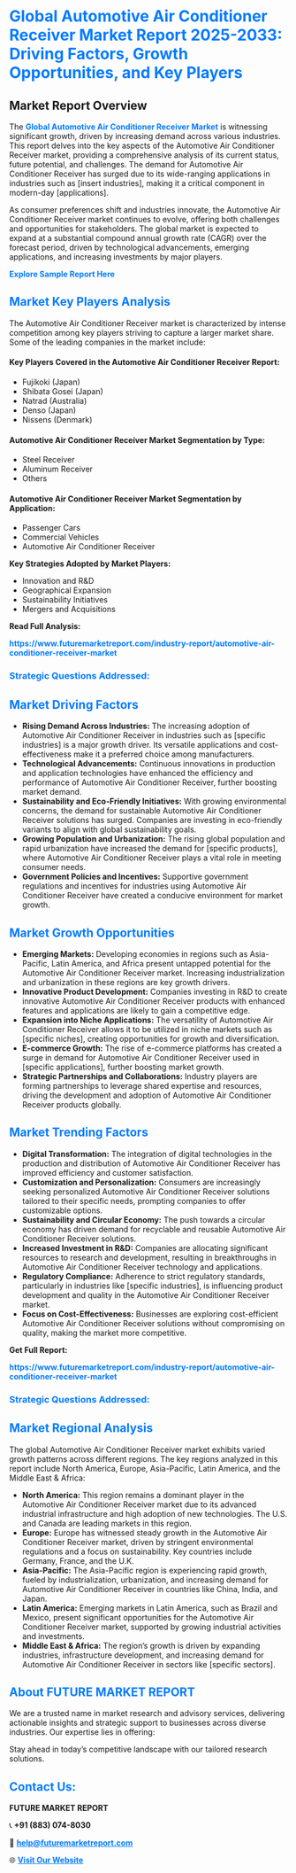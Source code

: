 <h1 style="color: #007BFF;">Global Automotive Air Conditioner Receiver Market Report 2025-2033: Driving Factors, Growth Opportunities, and Key Players</h1>

<section id="overview">
<h2>Market Report Overview</h2>
<p>The <a href="https://www.futuremarketreport.com/industry-report/automotive-air-conditioner-receiver-market" style="color: #007BFF; text-decoration: none;"><strong>Global Automotive Air Conditioner Receiver Market</strong></a> is witnessing significant growth, driven by increasing demand across various industries. This report delves into the key aspects of the Automotive Air Conditioner Receiver market, providing a comprehensive analysis of its current status, future potential, and challenges. The demand for Automotive Air Conditioner Receiver has surged due to its wide-ranging applications in industries such as [insert industries], making it a critical component in modern-day [applications].</p>
<p>As consumer preferences shift and industries innovate, the Automotive Air Conditioner Receiver market continues to evolve, offering both challenges and opportunities for stakeholders. The global market is expected to expand at a substantial compound annual growth rate (CAGR) over the forecast period, driven by technological advancements, emerging applications, and increasing investments by major players.</p>
</section>

<section id="overview">
<p><a href="https://www.futuremarketreport.com/request-sample/reportId=111213" style="color: #007BFF; text-decoration: none;"><strong>Explore Sample Report Here</strong></a></p>
</section>

<section id="key-players">
<h2 style="color: #007BFF;">Market Key Players Analysis</h2>
<p>The Automotive Air Conditioner Receiver market is characterized by intense competition among key players striving to capture a larger market share. Some of the leading companies in the market include:</p>
<h4>Key Players Covered in the Automotive Air Conditioner Receiver Report:</h4>
<ul><li>Fujikoki (Japan)</li><li>Shibata Gosei (Japan)</li><li>Natrad (Australia)</li><li>Denso (Japan)</li><li>Nissens (Denmark)</li></ul>
<h4>Automotive Air Conditioner Receiver Market Segmentation by Type:</h4>
<ul><li>Steel Receiver</li><li>Aluminum Receiver</li><li>Others</li></ul>

<h4>Automotive Air Conditioner Receiver Market Segmentation by Application:</h4>
<ul><li>Passenger Cars</li><li>Commercial Vehicles</li><li>Automotive Air Conditioner Receiver</li></ul>
<p><strong>Key Strategies Adopted by Market Players:</strong></p>
<ul>
<li>Innovation and R&D</li>
<li>Geographical Expansion</li>
<li>Sustainability Initiatives</li>
<li>Mergers and Acquisitions</li>
</ul>
</section>

<section>
<p><strong>Read Full Analysis: </strong></p><a href="https://www.futuremarketreport.com/industry-report/automotive-air-conditioner-receiver-market" style="color: #007BFF; text-decoration: none;"><strong>https://www.futuremarketreport.com/industry-report/automotive-air-conditioner-receiver-market</strong></a>
<h3 style="color: #007BFF;">Strategic Questions Addressed:</h3>
</section>

<section id="driving-factors">
<h2 style="color: #007BFF;">Market Driving Factors</h2>
<ul>
<li><strong>Rising Demand Across Industries:</strong> The increasing adoption of Automotive Air Conditioner Receiver in industries such as [specific industries] is a major growth driver. Its versatile applications and cost-effectiveness make it a preferred choice among manufacturers.</li>
<li><strong>Technological Advancements:</strong> Continuous innovations in production and application technologies have enhanced the efficiency and performance of Automotive Air Conditioner Receiver, further boosting market demand.</li>
<li><strong>Sustainability and Eco-Friendly Initiatives:</strong> With growing environmental concerns, the demand for sustainable Automotive Air Conditioner Receiver solutions has surged. Companies are investing in eco-friendly variants to align with global sustainability goals.</li>
<li><strong>Growing Population and Urbanization:</strong> The rising global population and rapid urbanization have increased the demand for [specific products], where Automotive Air Conditioner Receiver plays a vital role in meeting consumer needs.</li>
<li><strong>Government Policies and Incentives:</strong> Supportive government regulations and incentives for industries using Automotive Air Conditioner Receiver have created a conducive environment for market growth.</li>
</ul>
</section>

<section id="growth-opportunities">
<h2 style="color: #007BFF;">Market Growth Opportunities</h2>
<ul>
<li><strong>Emerging Markets:</strong> Developing economies in regions such as Asia-Pacific, Latin America, and Africa present untapped potential for the Automotive Air Conditioner Receiver market. Increasing industrialization and urbanization in these regions are key growth drivers.</li>
<li><strong>Innovative Product Development:</strong> Companies investing in R&D to create innovative Automotive Air Conditioner Receiver products with enhanced features and applications are likely to gain a competitive edge.</li>
<li><strong>Expansion into Niche Applications:</strong> The versatility of Automotive Air Conditioner Receiver allows it to be utilized in niche markets such as [specific niches], creating opportunities for growth and diversification.</li>
<li><strong>E-commerce Growth:</strong> The rise of e-commerce platforms has created a surge in demand for Automotive Air Conditioner Receiver used in [specific applications], further boosting market growth.</li>
<li><strong>Strategic Partnerships and Collaborations:</strong> Industry players are forming partnerships to leverage shared expertise and resources, driving the development and adoption of Automotive Air Conditioner Receiver products globally.</li>
</ul>
</section>

<section id="trending-factors">
<h2 style="color: #007BFF;">Market Trending Factors</h2>
<ul>
<li><strong>Digital Transformation:</strong> The integration of digital technologies in the production and distribution of Automotive Air Conditioner Receiver has improved efficiency and customer satisfaction.</li>
<li><strong>Customization and Personalization:</strong> Consumers are increasingly seeking personalized Automotive Air Conditioner Receiver solutions tailored to their specific needs, prompting companies to offer customizable options.</li>
<li><strong>Sustainability and Circular Economy:</strong> The push towards a circular economy has driven demand for recyclable and reusable Automotive Air Conditioner Receiver solutions.</li>
<li><strong>Increased Investment in R&D:</strong> Companies are allocating significant resources to research and development, resulting in breakthroughs in Automotive Air Conditioner Receiver technology and applications.</li>
<li><strong>Regulatory Compliance:</strong> Adherence to strict regulatory standards, particularly in industries like [specific industries], is influencing product development and quality in the Automotive Air Conditioner Receiver market.</li>
<li><strong>Focus on Cost-Effectiveness:</strong> Businesses are exploring cost-efficient Automotive Air Conditioner Receiver solutions without compromising on quality, making the market more competitive.</li>
</ul>
</section>

<section>
<p><strong>Get Full Report: </strong></p><a href="https://www.futuremarketreport.com/industry-report/automotive-air-conditioner-receiver-market" style="color: #007BFF; text-decoration: none;"><strong>https://www.futuremarketreport.com/industry-report/automotive-air-conditioner-receiver-market</strong></a>
<h3 style="color: #007BFF;">Strategic Questions Addressed:</h3>
</section>


<section id="regional-analysis">
<h2 style="color: #007BFF;">Market Regional Analysis</h2>
<p>The global Automotive Air Conditioner Receiver market exhibits varied growth patterns across different regions. The key regions analyzed in this report include North America, Europe, Asia-Pacific, Latin America, and the Middle East & Africa:</p>
<ul>
<li><strong>North America:</strong> This region remains a dominant player in the Automotive Air Conditioner Receiver market due to its advanced industrial infrastructure and high adoption of new technologies. The U.S. and Canada are leading markets in this region.</li>
<li><strong>Europe:</strong> Europe has witnessed steady growth in the Automotive Air Conditioner Receiver market, driven by stringent environmental regulations and a focus on sustainability. Key countries include Germany, France, and the U.K.</li>
<li><strong>Asia-Pacific:</strong> The Asia-Pacific region is experiencing rapid growth, fueled by industrialization, urbanization, and increasing demand for Automotive Air Conditioner Receiver in countries like China, India, and Japan.</li>
<li><strong>Latin America:</strong> Emerging markets in Latin America, such as Brazil and Mexico, present significant opportunities for the Automotive Air Conditioner Receiver market, supported by growing industrial activities and investments.</li>
<li><strong>Middle East & Africa:</strong> The region’s growth is driven by expanding industries, infrastructure development, and increasing demand for Automotive Air Conditioner Receiver in sectors like [specific sectors].</li>
</ul>
</section>

<footer>
<h2 style="color: #007BFF;">About FUTURE MARKET REPORT</h2>
<p>We are a trusted name in market research and advisory services, delivering actionable insights and strategic support to businesses across diverse industries. Our expertise lies in offering:</p>

<p>Stay ahead in today’s competitive landscape with our tailored research solutions.</p>

<h2 style="color: #007BFF;">Contact Us:</h2>
<p><strong>FUTURE MARKET REPORT</strong></p>
<p>📞 <strong>+91 (883) 074-8030</strong></p>
<p>📧 <strong><a href="mailto:help@futuremarketreport.com" style="color: #007BFF;">help@futuremarketreport.com</a></strong></p>
<p>🌐 <strong><a href="https://www.futuremarketreport.com/" style="color: #007BFF;">Visit Our Website</a></strong></p>
</footer>